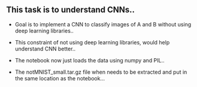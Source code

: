 ## This task is to understand CNNs..

* Goal is to implement a CNN to classify images of A and B without using deep learning libraries..

* This constraint of not using deep learning libraries, would help understand CNN better..

* The notebook now just loads the data using numpy and PIL..

* The notMNIST_small.tar.gz file when needs to be extracted and put in the same location as the notebook...
